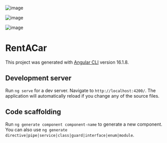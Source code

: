 
![image](https://github.com/yusuffenes/RentACar-Frontend/assets/66623374/3590a7dc-b4a1-45e5-a20f-1c4e5a770f09)

![image](https://github.com/yusuffenes/RentACar-Frontend/assets/66623374/ffcde7d1-c1df-477f-8744-8ef120e06026)

![image](https://github.com/yusuffenes/RentACar-Frontend/assets/66623374/8a5e9a04-1637-45b8-bfa2-14e1b661004f)

# RentACar

This project was generated with [Angular CLI](https://github.com/angular/angular-cli) version 16.1.8.

## Development server

Run `ng serve` for a dev server. Navigate to `http://localhost:4200/`. The application will automatically reload if you change any of the source files.

## Code scaffolding

Run `ng generate component component-name` to generate a new component. You can also use `ng generate directive|pipe|service|class|guard|interface|enum|module`.

